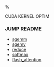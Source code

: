 %

CUDA KERNEL OPTIM

### JUMP README

- [sgemm](./src/sgemm/README.md)
- [sgemv](./src/sgemv/readme)
- [reduce](./src/reduce/README.md)
- [softmax](./src/softmax/readme.md)
- [flash_attention](./src/flash_attention/readme.md)